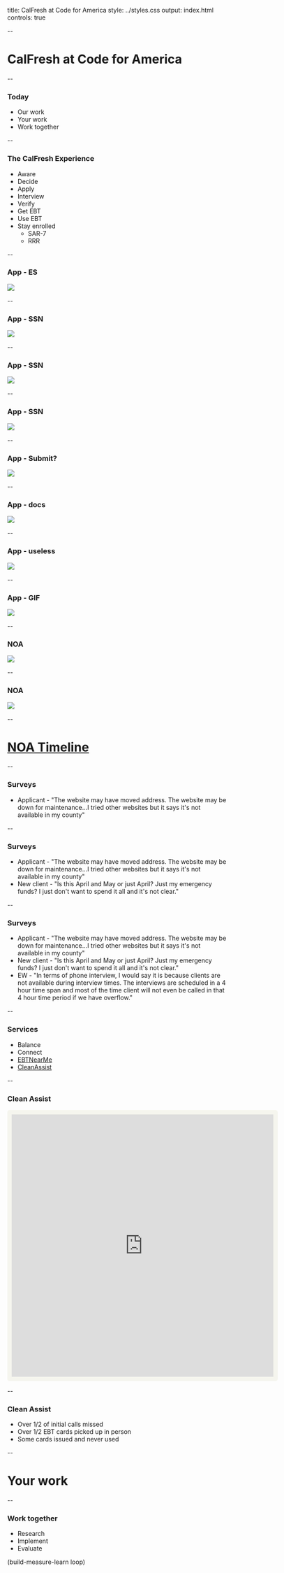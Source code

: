 title: CalFresh at Code for America
style: ../styles.css
output: index.html
controls: true

--
# CalFresh at Code for America

--
### Today
- Our work
- Your work
- Work together

--
### The CalFresh Experience
- Aware
- Decide
- Apply
- Interview
- Verify
- Get EBT
- Use EBT
- Stay enrolled
    - SAR-7
    - RRR

--
### App - ES
<img src="media/es.jpg" class="bleed">

--
### App - SSN
<img src="media/ssn1.jpg" class="bleed">

--
### App - SSN
<img src="media/ssn2.jpg" class="bleed">

--
### App - SSN
<img src="media/ssn3.jpg" class="bleed">

--
### App - Submit?
<img src="media/submit.jpeg" class="bleed">

--
### App - docs
<img src="media/required.jpg" class="bleed">

--
### App - useless
<img src="media/useless.png" class="bleed">

--
### App - GIF
<img src="media/calfresh-application.gif" class="bleed">

--
### NOA
<img src="media/noa-change.jpg" class="bleed">

--
### NOA
<img src="media/8.20-sar.jpg" class="bleed">

--
# [NOA Timeline](http://lippytak.github.io/calfresh/)

--
### Surveys
- Applicant - "The website may have moved address. The website may be down for maintenance...I tried other websites but it says it's not available in my county"

--
### Surveys
- Applicant - "The website may have moved address. The website may be down for maintenance...I tried other websites but it says it's not available in my county"
- New client - "Is this April and May or just April? Just my emergency funds? I just don't want to spend it all and it's not clear."

--
### Surveys
- Applicant - "The website may have moved address. The website may be down for maintenance...I tried other websites but it says it's not available in my county"
- New client - "Is this April and May or just April? Just my emergency funds? I just don't want to spend it all and it's not clear."
- EW - "In terms of phone interview, I would say it is because clients are not available during interview times. The interviews are scheduled in a 4 hour time span and most of the time client will not even be called in that 4 hour time period if we have overflow."

--
### Services
- Balance
- Connect
- [EBTNearMe](http://www.ebtnearme.org)
- [CleanAssist](http://demo.cleanassist.org)

--
### Clean Assist
<iframe src="https://public.ducksboard.com/w/cW52JR56fUe1cyA6D71N" width="600" height="600" frameborder="0" scrolling="no" style="border: solid rgba(243, 243, 232, 0.701961) 10px; border-radius: 5px; -moz-box-sizing: content-box; -webkit-box-sizing: content-box; box-sizing: content-box;"></iframe>

--
### Clean Assist
- Over 1/2 of initial calls missed
- Over 1/2 EBT cards picked up in person
- Some cards issued and never used

--
# Your work

--
### Work together
- Research
- Implement
- Evaluate

(build-measure-learn loop)